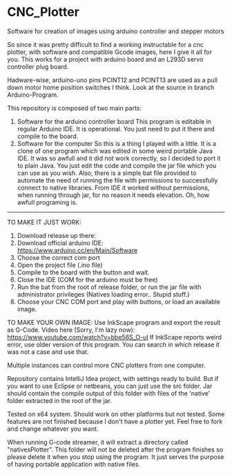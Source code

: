 # CNC_Plotter
Software for creation of images using arduino controller and stepper motors

So since it was pretty difficult to find a working instructable for a cnc plotter, with software and compatible Gcode images,
here I give it all for you. This works for a project with arduino board and an L293D servo controller plug board.

Hadware-wise, arduino-uno pins PCINT12 and PCINT13 are used as a pull down motor home position switches I think. Look at the source
in branch Arduino-Program.

This repository is composed of two main parts:
1. Software for the arduino controller board
  This program is editable in regular Arduino IDE. It is operational. You just need to put it there and compile to the board.
2. Software for the computer
  So this is a thing I played with a little. It is a clone of one program which was edited in some weird portable Java IDE.
  It was so awfull and it did not work correctly, so I decided to port it to plain Java. You just edit the code and compile
  the jar file which you can use as you wish. Also, there is a simple bat file provided to automate the need of running the file
  with permissions to successfully connect to native libraries. From IDE it worked without permissions, when running through jar,
  for no reason it needs elevation. Oh, how awfull programing is.
  
------
TO MAKE IT JUST WORK:
1. Download release up there:
2. Download official arduino IDE: https://www.arduino.cc/en/Main/Software
3. Choose the correct com port
4. Open the project file (.ino file)
5. Compile to the board with the button and wait.
6. Close the IDE (COM for the arduino must be free)
7. Run the bat from the root of release folder, or run the jar file with administrator privileges
   (Natives loading error.. Stupid stuff.)
8. Choose your CNC COM port and play with buttons, or load an available image.

TO MAKE YOUR OWN IMAGE:
Use InkScape program and export the result as G-Code.
Video here (Sorry, I'm lazy now): https://www.youtube.com/watch?v=bbe56S_O-uI
If InkScape reports weird error, use older version of this program. You can search in which release it was not a case and use that.

Multiple instances can control more CNC plotters from one computer.

Repository contains IntelliJ Idea project, with settings ready to build. But if you want to use Eclipse or netbeans,
you can just use the src folder. Jar should contain the compile output of this folder with files of the 'native' folder
extracted in the root of the jar.

Tested on x64 system. Should work on other platforms but not tested.
Some features are not finished because I don't have a plotter yet. Feel free to fork and change whatever you want.

When running G-code streamer, it will extract a directory called "nativesPlotter". This folder will not be deleted
after the program finishes so please delete it when you stop using the program. It just serves the purpose of having
portable application with native files.
